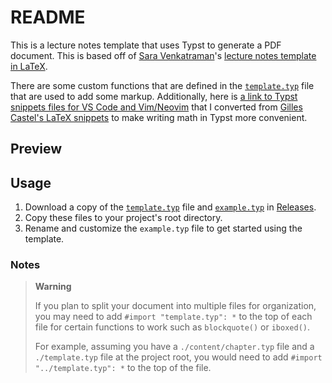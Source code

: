 # README

This is a lecture notes template that uses Typst to generate a PDF document. This is based off of [Sara Venkatraman](https://github.com/sara-venkatraman)'s [lecture notes template in LaTeX](https://github.com/sara-venkatraman/LaTeX-Templates#lecture-notes).

There are some custom functions that are defined in the [`template.typ`](./template.typ) file that are used to add some markup. Additionally, here is [a link to Typst snippets files for VS Code and Vim/Neovim](https://www.jskherman.com/blog/typst-snippets/) that I converted from [Gilles Castel's LaTeX snippets](https://castel.dev/post/lecture-notes-1/) to make writing math in Typst more convenient.

## Preview



## Usage

1. Download a copy of the [`template.typ`](./template.typ) file and [`example.typ`](./example.typ) in [Releases](https://github.com/jskherman/jsk-lecnotes/releases/).
2. Copy these files to your project's root directory.
3. Rename and customize the `example.typ` file to get started using the template.

### Notes

> **Warning**
>
> If you plan to split your document into multiple files for organization, you may need to add `#import "template.typ": *` to the top of each file for certain functions to work such as `blockquote()` or `iboxed()`.
>
> For example, assuming you have a `./content/chapter.typ` file and a `./template.typ` file at the project root, you would need to add `#import "../template.typ": *` to the top of the file.
